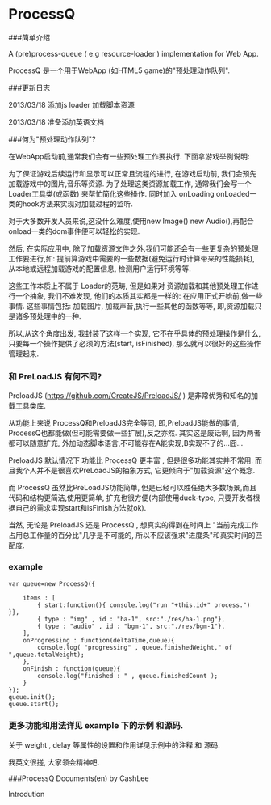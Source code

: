 ProcessQ
=========

###简单介绍

  A (pre)process-queue ( e.g resource-loader ) implementation  for Web App. 

  ProcessQ 是一个用于WebApp (如HTML5 game)的"预处理动作队列".

###更新日志

  2013/03/18 添加js loader 加载脚本资源

  2013/03/18 准备添加英语文档


###何为"预处理动作队列"?

  在WebApp启动前,通常我们会有一些预处理工作要执行. 下面拿游戏举例说明:

  为了保证游戏后续运行和显示可以正常且流程的进行, 在游戏启动前, 我们会预先加载游戏中的图片,音乐等资源.
  为了处理这类资源加载工作, 通常我们会写一个Loader工具类(或函数) 来帮忙简化这些操作. 同时加入 onLoading onLoaded一类的hook方法来实现对加载过程的监听.

  对于大多数开发人员来说,这没什么难度,使用new Image() new Audio(),再配合onload一类的dom事件便可以轻松的实现.
   

  然后, 在实际应用中, 除了加载资源文件之外,我们可能还会有一些更复杂的预处理工作要进行,如: 提前算游戏中需要的一些数据(避免运行时计算带来的性能损耗), 从本地或远程加载游戏的配置信息, 检测用户运行环境等等.

  这些工作本质上不属于 Loader的范畴, 但是如果对 资源加载和其他预处理工作进行一个抽象, 我们不难发现, 他们的本质其实都是一样的: 在应用正式开始前,做一些事情. 这些事情包括: 加载图片, 加载声音,执行一些其他的函数等等, 即,资源加载只是诸多预处理中的一种.

  所以,从这个角度出发, 我封装了这样一个实现, 它不在乎具体的预处理操作是什么,只要每一个操作提供了必须的方法(start, isFinished), 那么就可以很好的这些操作管理起来.

### 和 PreLoadJS 有何不同?

  PreloadJS (https://github.com/CreateJS/PreloadJS/ ) 是非常优秀和知名的加载工具类库.

  从功能上来说 ProcessQ和PreloadJS完全等同, 即,PreloadJS能做的事情, ProcessQ也都能做(但可能需要做一些扩展),反之亦然. 其实这是废话啊, 因为两者都可以随意扩充, 外加动态脚本语言,不可能存在A能实现,B实现不了的...囧...


  PreloadJS 默认情况下 功能比 ProcessQ 更丰富 , 但是很多功能其实并不常用. 而且我个人并不是很喜欢PreLoadJS的抽象方式, 它更倾向于"加载资源"这个概念.

  而 ProcessQ 虽然比PreLoadJS功能简单, 但是已经可以胜任绝大多数场景,而且代码和结构更简洁,使用更简单, 扩充也很方便(内部使用duck-type, 只要开发者根据自己的需求实现start和isFinish方法就ok).

  当然, 无论是 PreloadJS 还是 ProcessQ , 想真实的得到在时间上 "当前完成工作占用总工作量的百分比"几乎是不可能的, 所以不应该强求"进度条"和真实时间的匹配度.

### example 

	var queue=new ProcessQ({

		items : [
			{ start:function(){ console.log("run "+this.id+" process.") }},
			{ type : "img" , id : "ha-1", src:"./res/ha-1.png"},
			{ type : "audio" , id : "bgm-1", src:"./res/bgm-1"},
		],
		onProgressing : function(deltaTime,queue){
			console.log( "progressing" , queue.finishedWeight," of ",queue.totalWeight);
		},
		onFinish : function(queue){
			console.log("finished : " , queue.finishedCount );
		}
	});
	queue.init();
	queue.start();


### 更多功能和用法详见 example 下的示例 和源码.

  关于 weight , delay 等属性的设置和作用详见示例中的注释 和 源码.

  我英文很搓, 大家领会精神吧. 

###ProcessQ Documents(en) by CashLee

  Introdution
